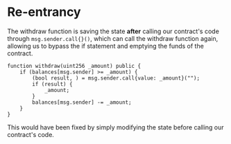 # Re-entrancy


The withdraw function is saving the state **after** calling our contract's code through `msg.sender.call{}()`, which can call the withdraw function again, allowing us to bypass the if statement and emptying the funds of the contract.

```sol
function withdraw(uint256 _amount) public {
    if (balances[msg.sender] >= _amount) {
        (bool result, ) = msg.sender.call{value: _amount}("");
        if (result) {
            _amount;
        }
        balances[msg.sender] -= _amount;
    }
}
```

This would have been fixed by simply modifying the state before calling our contract's code.

